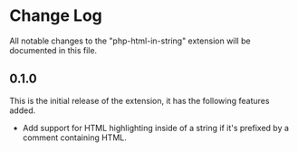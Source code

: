 # Change Log

All notable changes to the "php-html-in-string" extension will be documented in this file.

## 0.1.0
This is the initial release of the extension, it has the following features added.
- Add support for HTML highlighting inside of a string if it's prefixed by a comment containing HTML.
